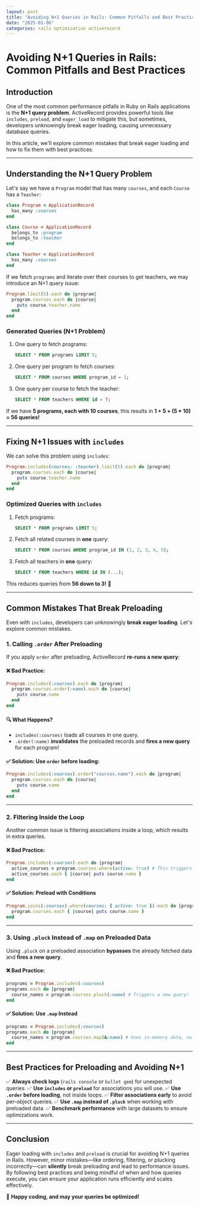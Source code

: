 ```yaml
---
layout: post
title: "Avoiding N+1 Queries in Rails: Common Pitfalls and Best Practices"
date: "2025-01-06"
categories: rails optimization activerecord
---
```

# Avoiding N+1 Queries in Rails: Common Pitfalls and Best Practices

## Introduction
One of the most common performance pitfalls in Ruby on Rails applications is the **N+1 query problem**. ActiveRecord provides powerful tools like `includes`, `preload`, and `eager_load` to mitigate this, but sometimes, developers unknowingly break eager loading, causing unnecessary database queries.

In this article, we'll explore common mistakes that break eager loading and how to fix them with best practices.

---

## Understanding the N+1 Query Problem
Let's say we have a `Program` model that has many `courses`, and each `Course` has a `Teacher`:

```ruby
class Program < ApplicationRecord
  has_many :courses
end

class Course < ApplicationRecord
  belongs_to :program
  belongs_to :teacher
end

class Teacher < ApplicationRecord
  has_many :courses
end
```

If we fetch `programs` and iterate over their courses to get teachers, we may introduce an N+1 query issue:

```ruby
Program.limit(5).each do |program|
  program.courses.each do |course|
    puts course.teacher.name
  end
end
```

### **Generated Queries (N+1 Problem)**
1. One query to fetch programs:
   ```sql
   SELECT * FROM programs LIMIT 5;
   ```
2. One query per program to fetch courses:
   ```sql
   SELECT * FROM courses WHERE program_id = 1;
   ```
3. One query per course to fetch the teacher:
   ```sql
   SELECT * FROM teachers WHERE id = ?;
   ```

If we have **5 programs, each with 10 courses**, this results in **1 + 5 + (5 * 10) = 56 queries!**

---

## Fixing N+1 Issues with `includes`
We can solve this problem using `includes`:

```ruby
Program.includes(courses: :teacher).limit(5).each do |program|
  program.courses.each do |course|
    puts course.teacher.name
  end
end
```

### **Optimized Queries with `includes`**
1. Fetch programs:
   ```sql
   SELECT * FROM programs LIMIT 5;
   ```
2. Fetch all related courses in **one** query:
   ```sql
   SELECT * FROM courses WHERE program_id IN (1, 2, 3, 4, 5);
   ```
3. Fetch all teachers in **one** query:
   ```sql
   SELECT * FROM teachers WHERE id IN (...);
   ```

This reduces queries from **56 down to 3!** 🚀

---

## **Common Mistakes That Break Preloading**
Even with `includes`, developers can unknowingly **break eager loading**. Let's explore common mistakes.

### **1. Calling `.order` After Preloading**
If you apply `order` after preloading, ActiveRecord **re-runs a new query**:

#### ❌ **Bad Practice:**
```ruby
Program.includes(:courses).each do |program|
  program.courses.order(:name).each do |course|
    puts course.name
  end
end
```

#### 🔍 **What Happens?**
- `includes(:courses)` loads all courses in one query.
- `.order(:name)` **invalidates** the preloaded records and **fires a new query** for each program!

#### ✅ **Solution:** Use `order` **before** loading:
```ruby
Program.includes(:courses).order("courses.name").each do |program|
  program.courses.each do |course|
    puts course.name
  end
end
```

---

### **2. Filtering Inside the Loop**
Another common issue is filtering associations inside a loop, which results in extra queries.

#### ❌ **Bad Practice:**
```ruby
Program.includes(:courses).each do |program|
  active_courses = program.courses.where(active: true) # This triggers a new query!
  active_courses.each { |course| puts course.name }
end
```

#### ✅ **Solution:** Preload with Conditions
```ruby
Program.joins(:courses).where(courses: { active: true }).each do |program|
  program.courses.each { |course| puts course.name }
end
```

---

### **3. Using `.pluck` Instead of `.map` on Preloaded Data**
Using `.pluck` on a preloaded association **bypasses** the already fetched data and **fires a new query**.

#### ❌ **Bad Practice:**
```ruby
programs = Program.includes(:courses)
programs.each do |program|
  course_names = program.courses.pluck(:name) # Triggers a new query!
end
```

#### ✅ **Solution:** Use `.map` Instead
```ruby
programs = Program.includes(:courses)
programs.each do |program|
  course_names = program.courses.map(&:name) # Uses in-memory data, no extra query
end
```

---

## **Best Practices for Preloading and Avoiding N+1**
✅ **Always check logs** (`rails console` or `bullet gem`) for unexpected queries.
✅ **Use `includes` or `preload`** for associations you will use.
✅ **Use `.order` before loading**, not inside loops.
✅ **Filter associations early** to avoid per-object queries.
✅ **Use `.map` instead of `.pluck`** when working with preloaded data.
✅ **Benchmark performance** with large datasets to ensure optimizations work.

---

## Conclusion
Eager loading with `includes` and `preload` is crucial for avoiding N+1 queries in Rails. However, minor mistakes—like ordering, filtering, or plucking incorrectly—can **silently** break preloading and lead to performance issues. By following best practices and being mindful of when and how queries execute, you can ensure your application runs efficiently and scales effectively.

🚀 **Happy coding, and may your queries be optimized!**


